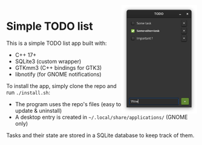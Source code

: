 <img src="./data/preview.png" align="right" width="200px" height="auto"/>

# Simple TODO list

This is a simple TODO list app built with:
- C++ 17+
- SQLite3 (custom wrapper)
- GTKmm3 (C++ bindings for GTK3)
- libnotify (for GNOME notifications)

To install the app, simply clone the repo and run `./install.sh`:
- The program uses the repo's files (easy to update & uninstall)
- A desktop entry is created in `~/.local/share/applications/` (GNOME only)

Tasks and their state are stored in a SQLite database to keep track of them.
